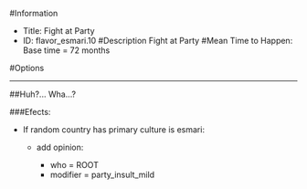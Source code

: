 #Information
 - Title: Fight at Party
 - ID: flavor_esmari.10
#Description
Fight at Party
#Mean Time to Happen:
Base time = 72 months

#Options

___
##Huh?... Wha...?

###Efects:<ul><li>If random country has primary culture is esmari:</li><ul><li>add opinion:</li><ul><li>who = ROOT</li><li>modifier = party_insult_mild</li></ul></ul></ul>
